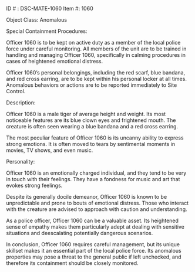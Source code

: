 ID # : DSC-MATE-1060
Item #: 1060

Object Class: Anomalous

Special Containment Procedures:

Officer 1060 is to be kept on active duty as a member of the local police force under careful monitoring. All members of the unit are to be trained in handling and managing Officer 1060, specifically in calming procedures in cases of heightened emotional distress.

Officer 1060’s personal belongings, including the red scarf, blue bandana, and red cross earring, are to be kept within his personal locker at all times. Anomalous behaviors or actions are to be reported immediately to Site Control.

Description:

Officer 1060 is a male tiger of average height and weight. Its most noticeable features are its blue clown eyes and frightened mouth. The creature is often seen wearing a blue bandana and a red cross earring.

The most peculiar feature of Officer 1060 is its uncanny ability to express strong emotions. It is often moved to tears by sentimental moments in movies, TV shows, and even music.

Personality:

Officer 1060 is an emotionally charged individual, and they tend to be very in touch with their feelings. They have a fondness for music and art that evokes strong feelings.

Despite its generally docile demeanor, Officer 1060 is known to be unpredictable and prone to bouts of emotional distress. Those who interact with the creature are advised to approach with caution and understanding.

As a police officer, Officer 1060 can be a valuable asset. Its heightened sense of empathy makes them particularly adept at dealing with sensitive situations and deescalating potentially dangerous scenarios.

In conclusion, Officer 1060 requires careful management, but its unique skillset makes it an essential part of the local police force. Its anomalous properties may pose a threat to the general public if left unchecked, and therefore its containment should be closely monitored.